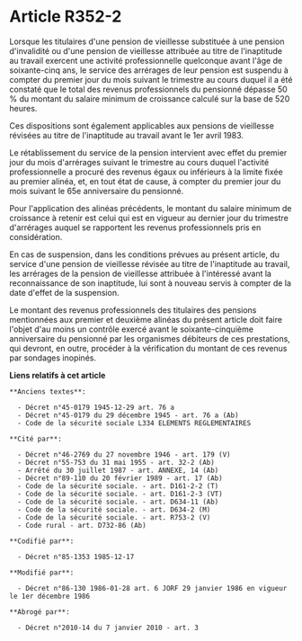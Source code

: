 # Article R352-2

Lorsque les titulaires d'une pension de vieillesse substituée à une pension d'invalidité ou d'une pension de vieillesse
attribuée au titre de l'inaptitude au travail exercent une activité professionnelle quelconque avant l'âge de soixante-cinq
ans, le service des arrérages de leur pension est suspendu à compter du premier jour du mois suivant le trimestre au cours
duquel il a été constaté que le total des revenus professionnels du pensionné dépasse 50 % du montant du salaire minimum de
croissance calculé sur la base de 520 heures.

Ces dispositions sont également applicables aux pensions de vieillesse révisées au titre de l'inaptitude au travail avant le
1er avril 1983.

Le rétablissement du service de la pension intervient avec effet du premier jour du mois d'arrérages suivant le trimestre au
cours duquel l'activité professionnelle a procuré des revenus égaux ou inférieurs à la limite fixée au premier alinéa, et, en
tout état de cause, à compter du premier jour du mois suivant le 65e anniversaire du pensionné.

Pour l'application des alinéas précédents, le montant du salaire minimum de croissance à retenir est celui qui est en vigueur
au dernier jour du trimestre d'arrérages auquel se rapportent les revenus professionnels pris en considération.

En cas de suspension, dans les conditions prévues au présent article, du service d'une pension de vieillesse révisée au titre
de l'inaptitude au travail, les arrérages de la pension de vieillesse attribuée à l'intéressé avant la reconnaissance de son
inaptitude, lui sont à nouveau servis à compter de la date d'effet de la suspension.

Le montant des revenus professionnels des titulaires des pensions mentionnées aux premier et deuxième alinéas du présent
article doit faire l'objet d'au moins un contrôle exercé avant le soixante-cinquième anniversaire du pensionné par les
organismes débiteurs de ces prestations, qui devront, en outre, procéder à la vérification du montant de ces revenus par
sondages inopinés.

**Liens relatifs à cet article**

	**Anciens textes**:

	  - Décret n°45-0179 1945-12-29 art. 76 a
	  - Décret n°45-0179 du 29 décembre 1945 - art. 76 a (Ab)
	  - Code de la sécurité sociale L334 ELEMENTS REGLEMENTAIRES

	**Cité par**:

	  - Décret n°46-2769 du 27 novembre 1946 - art. 179 (V)
	  - Décret n°55-753 du 31 mai 1955 - art. 32-2 (Ab)
	  - Arrêté du 30 juillet 1987 - art. ANNEXE, 14 (Ab)
	  - Décret n°89-110 du 20 février 1989 - art. 17 (Ab)
	  - Code de la sécurité sociale. - art. D161-2-2 (T)
	  - Code de la sécurité sociale. - art. D161-2-3 (VT)
	  - Code de la sécurité sociale. - art. D634-11 (Ab)
	  - Code de la sécurité sociale. - art. D634-2 (M)
	  - Code de la sécurité sociale. - art. R753-2 (V)
	  - Code rural - art. D732-86 (Ab)

	**Codifié par**:

	  - Décret n°85-1353 1985-12-17

	**Modifié par**:

	  - Décret n°86-130 1986-01-28 art. 6 JORF 29 janvier 1986 en vigueur le 1er décembre 1986

	**Abrogé par**:

	  - Décret n°2010-14 du 7 janvier 2010 - art. 3
